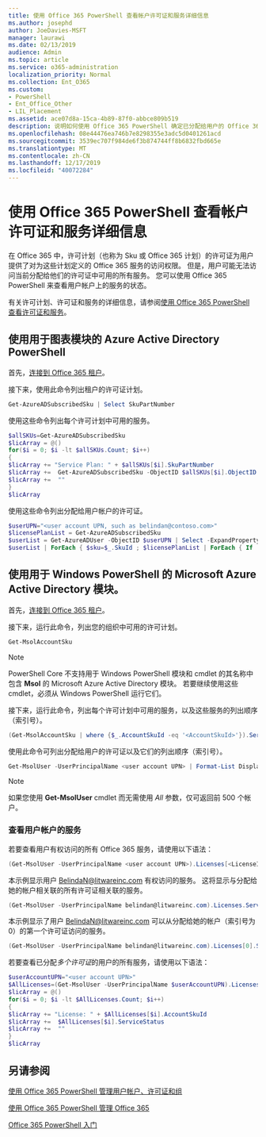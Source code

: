 ```yaml
---
title: 使用 Office 365 PowerShell 查看帐户许可证和服务详细信息
ms.author: josephd
author: JoeDavies-MSFT
manager: laurawi
ms.date: 02/13/2019
audience: Admin
ms.topic: article
ms.service: o365-administration
localization_priority: Normal
ms.collection: Ent_O365
ms.custom:
- PowerShell
- Ent_Office_Other
- LIL_Placement
ms.assetid: ace07d8a-15ca-4b89-87f0-abbce809b519
description: 说明如何使用 Office 365 PowerShell 确定已分配给用户的 Office 365 服务。
ms.openlocfilehash: 08e44476ea746b7e8298355e3adc5d0401261acd
ms.sourcegitcommit: 3539ec707f984de6f3b874744ff8b6832fbd665e
ms.translationtype: MT
ms.contentlocale: zh-CN
ms.lasthandoff: 12/17/2019
ms.locfileid: "40072284"
---
```

# <a name="view-account-license-and-service-details-with-office-365-powershell"></a>使用 Office 365 PowerShell 查看帐户许可证和服务详细信息

在 Office 365 中，许可计划（也称为 Sku 或 Office 365 计划）的许可证为用户提供了对为这些计划定义的 Office 365 服务的访问权限。 但是，用户可能无法访问当前分配给他们的许可证中可用的所有服务。 您可以使用 Office 365 PowerShell 来查看用户帐户上的服务的状态。 

有关许可计划、许可证和服务的详细信息，请参阅[使用 Office 365 PowerShell 查看许可证和服务](view-licenses-and-services-with-office-365-powershell.md)。

## <a name="use-the-azure-active-directory-powershell-for-graph-module"></a>使用用于图表模块的 Azure Active Directory PowerShell

首先，[连接到 Office 365 租户](connect-to-office-365-powershell.md#connect-with-the-azure-active-directory-powershell-for-graph-module)。
  
接下来，使用此命令列出租户的许可证计划。

```powershell
Get-AzureADSubscribedSku | Select SkuPartNumber
```

使用这些命令列出每个许可计划中可用的服务。

```powershell
$allSKUs=Get-AzureADSubscribedSku
$licArray = @()
for($i = 0; $i -lt $allSKUs.Count; $i++)
{
$licArray += "Service Plan: " + $allSKUs[$i].SkuPartNumber
$licArray +=  Get-AzureADSubscribedSku -ObjectID $allSKUs[$i].ObjectID | Select -ExpandProperty ServicePlans
$licArray +=  ""
}
$licArray
```

使用这些命令列出分配给用户帐户的许可证。

```powershell
$userUPN="<user account UPN, such as belindan@contoso.com>"
$licensePlanList = Get-AzureADSubscribedSku
$userList = Get-AzureADUser -ObjectID $userUPN | Select -ExpandProperty AssignedLicenses | Select SkuID 
$userList | ForEach { $sku=$_.SkuId ; $licensePlanList | ForEach { If ( $sku -eq $_.ObjectId.substring($_.ObjectId.length - 36, 36) ) { Write-Host $_.SkuPartNumber } } }
```

## <a name="use-the-microsoft-azure-active-directory-module-for-windows-powershell"></a>使用用于 Windows PowerShell 的 Microsoft Azure Active Directory 模块。

首先，[连接到 Office 365 租户](connect-to-office-365-powershell.md#connect-with-the-microsoft-azure-active-directory-module-for-windows-powershell)。

接下来，运行此命令，列出您的组织中可用的许可计划。 

```powershell
Get-MsolAccountSku
```
>[!Note]
>PowerShell Core 不支持用于 Windows PowerShell 模块和 cmdlet 的其名称中包含 **Msol** 的 Microsoft Azure Active Directory 模块。 若要继续使用这些 cmdlet，必须从 Windows PowerShell 运行它们。
>

接下来，运行此命令，列出每个许可计划中可用的服务，以及这些服务的列出顺序（索引号）。

```powershell
(Get-MsolAccountSku | where {$_.AccountSkuId -eq '<AccountSkuId>'}).ServiceStatus
```
  
使用此命令可列出分配给用户的许可证以及它们的列出顺序（索引号）。

```powershell
Get-MsolUser -UserPrincipalName <user account UPN> | Format-List DisplayName,Licenses
```

>[!Note]
>如果您使用 **Get-MsolUser** cmdlet 而无需使用 _All_ 参数，仅可返回前 500 个帐户。
>
   

### <a name="to-view-services-for-a-user-account"></a>查看用户帐户的服务

若要查看用户有权访问的所有 Office 365 服务，请使用以下语法：
  
```powershell
(Get-MsolUser -UserPrincipalName <user account UPN>).Licenses[<LicenseIndexNumber>].ServiceStatus
```

本示例显示用户 BelindaN@litwareinc.com 有权访问的服务。 这将显示与分配给她的帐户相关联的所有许可证相关联的服务。
  
```powershell
(Get-MsolUser -UserPrincipalName belindan@litwareinc.com).Licenses.ServiceStatus
```

本示例显示了用户 BelindaN@litwareinc.com 可以从分配给她的帐户（索引号为0）的第一个许可证访问的服务。
  
```powershell
(Get-MsolUser -UserPrincipalName belindan@litwareinc.com).Licenses[0].ServiceStatus
```

若要查看已分配*多个许可证*的用户的所有服务，请使用以下语法：

```powershell
$userAccountUPN="<user account UPN>"
$AllLicenses=(Get-MsolUser -UserPrincipalName $userAccountUPN).Licenses
$licArray = @()
for($i = 0; $i -lt $AllLicenses.Count; $i++)
{
$licArray += "License: " + $AllLicenses[$i].AccountSkuId
$licArray +=  $AllLicenses[$i].ServiceStatus
$licArray +=  ""
}
$licArray
```
 
## <a name="see-also"></a>另请参阅

[使用 Office 365 PowerShell 管理用户帐户、许可证和组](manage-user-accounts-and-licenses-with-office-365-powershell.md)
  
[使用 Office 365 PowerShell 管理 Office 365](manage-office-365-with-office-365-powershell.md)
  
[Office 365 PowerShell 入门](getting-started-with-office-365-powershell.md)
